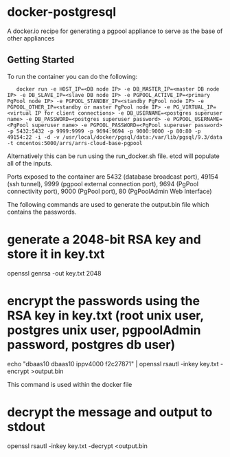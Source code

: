 docker-postgresql
=================

A docker.io recipe for generating a pgpool appliance to serve as the base of other appliances

Getting Started
---------------

To run the container you can do the following:

       docker run -e HOST_IP=<DB node IP> -e DB_MASTER_IP=<master DB node IP> -e DB_SLAVE_IP=<slave DB node IP> -e PGPOOL_ACTIVE_IP=<primary PgPool node IP> -e PGPOOL_STANDBY_IP=<standby PgPool node IP> -e PGPOOL_OTHER_IP=<standby or master PgPool node IP> -e PG_VIRTUAL_IP=<virtual IP for client connections> -e DB_USERNAME=<postgres superuser name> -e DB_PASSWORD=<postgres superuser password> -e PGPOOL_USERNAME=<PgPool superuser name> -e PGPOOL_PASSWORD=<PgPool superuser password> -p 5432:5432 -p 9999:9999 -p 9694:9694 -p 9000:9000 -p 80:80 -p 49154:22 -i -d -v /usr/local/docker/pgsql/data:/var/lib/pgsql/9.3/data -t cmcentos:5000/arrs/arrs-cloud-base-pgpool

Alternatively this can be run using the run_docker.sh file.  etcd will populate all of the inputs.

Ports exposed to the container are 5432 (database broadcast port), 49154 (ssh tunnel), 9999 (pgpool external connection port), 9694 (PgPool connectivity port), 9000 (PgPool port), 80 (PgPoolAdmin Web Interface)

The following commands are used to generate the output.bin file which contains the passwords. 
# generate a 2048-bit RSA key and store it in key.txt
  openssl genrsa -out key.txt 2048


# encrypt the passwords using the RSA key in key.txt (root unix user, postgres unix user, pgpoolAdmin password, postgres db user)
  echo "dbaas10 dbaas10 ippv4000 f2c27871"  | openssl rsautl -inkey key.txt -encrypt >output.bin

This command is used within the docker file
# decrypt the message and output to stdout
  openssl rsautl -inkey key.txt -decrypt <output.bin

